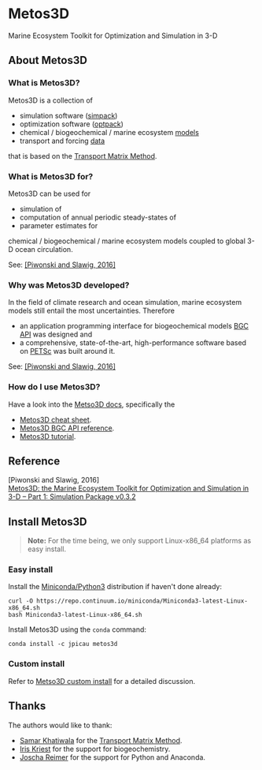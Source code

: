 # Metos3D

 Marine Ecosystem Toolkit for Optimization and Simulation in 3-D

## About Metos3D

### What is Metos3D?

Metos3D is a collection of

- simulation software ([simpack](https://github.com/metos3d/simpack/))
- optimization software ([optpack](https://github.com/metos3d/optpack/))
- chemical / biogeochemical / marine ecosystem [models](https://github.com/metos3d/model/)
- transport and forcing [data](https://github.com/metos3d/data/)

that is based on the [Transport Matrix Method](https://github.com/samarkhatiwala/tmm).

### What is Metos3D for?

Metos3D can be used for

- simulation of
- computation of annual periodic steady-states of
- parameter estimates for

chemical / biogeochemical / marine ecosystem models coupled to global 3-D ocean circulation.

See: [[Piwonski and Slawig, 2016]](https://www.geosci-model-dev.net/9/3729/2016/)

### Why was Metos3D developed?

In the field of climate research and ocean simulation, marine ecosystem models still entail the most uncertainties.
Therefore

- an application programming interface for biogeochemical models [BGC API](https://github.com/jpicau/metos3d/blob/master/docs/metos3d-reference.html) was designed and
- a comprehensive, state-of-the-art, high-performance software based on [PETSc](https://www.mcs.anl.gov/petsc/index.html) was built around it.

See: [[Piwonski and Slawig, 2016]](https://www.geosci-model-dev.net/9/3729/2016/)

### How do I use Metos3D?

Have a look into the [Metso3D docs](https://github.com/jpicau/metos3d/blob/master/docs), specifically the

- [Metos3D cheat sheet](https://github.com/jpicau/metos3d/blob/master/docs/metos3d-cheat-sheet.md).
- [Metos3D BGC API reference](https://github.com/jpicau/metos3d/blob/master/docs/metos3d-bgc-api-reference.md).
- [Metos3D tutorial](https://github.com/jpicau/metos3d/blob/master/docs/metos3d-tutorial.md).

## Reference

[Piwonski and Slawig, 2016]<br>
[Metos3D: the Marine Ecosystem Toolkit for Optimization and Simulation in 3-D – Part 1: Simulation Package v0.3.2](https://www.geosci-model-dev.net/9/3729/2016/)

## Install Metos3D

> **Note:** For the time being, we only support Linux-x86_64 platforms as easy install.

### Easy install

Install the [Miniconda/Python3](https://conda.io/miniconda.html) distribution if haven't done already:

```
curl -O https://repo.continuum.io/miniconda/Miniconda3-latest-Linux-x86_64.sh
bash Miniconda3-latest-Linux-x86_64.sh
```

Install Metos3D using the `conda` command:

```
conda install -c jpicau metos3d
```

### Custom install

Refer to [Metso3D custom install](https://github.com/jpicau/metos3d/blob/master/docs/metos3d-custom-install.md) for a detailed discussion.

## Thanks

The authors would like to thank:

- [Samar Khatiwala](https://www.earth.ox.ac.uk/people/samar-khatiwala/) for the [Transport Matrix Method](https://github.com/samarkhatiwala/tmm).
- [Iris Kriest](https://www.geomar.de/en/mitarbeiter/fb2/bm/ikriest/) for the support for biogeochemistry.
- [Joscha Reimer](https://www.algopt.informatik.uni-kiel.de/en/team/m.sc.-joscha-reimer) for the support for Python and Anaconda. 

<!--hamocc, malte heinemann, jochen segschneider-->



